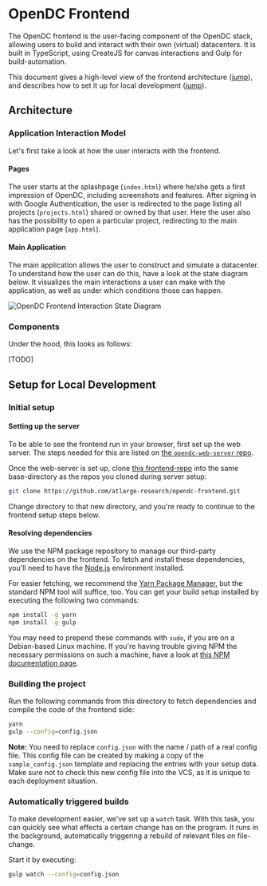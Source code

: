 # OpenDC Frontend

The OpenDC frontend is the user-facing component of the OpenDC stack, allowing users to build and interact with their own (virtual) datacenters. It is built in TypeScript, using CreateJS for canvas interactions and Gulp for build-automation.

This document gives a high-level view of the frontend architecture ([jump](#architecture)), and describes how to set it up for local development ([jump](#setup-for-local-development)).

## Architecture

### Application Interaction Model
Let's first take a look at how the user interacts with the frontend. 

#### Pages
The user starts at the splashpage (`index.html`) where he/she gets a first impression of OpenDC, including screenshots and features. After signing in with Google Authentication, the user is redirected to the page listing all projects (`projects.html`) shared or owned by that user. Here the user also has the possibility to open a particular project, redirecting to the main application page (`app.html`).

#### Main Application
The main application allows the user to construct and simulate a datacenter. To understand how the user can do this, have a look at the state diagram below. It visualizes the main interactions a user can make with the application, as well as under which conditions those can happen.

![OpenDC Frontend Interaction State Diagram](https://raw.githubusercontent.com/atlarge-research/opendc-frontend/master/images/opendc-frontend-interaction-state-diagram.png)

### Components
Under the hood, this looks as follows:

[TODO]

## Setup for Local Development

### Initial setup

#### Setting up the server
To be able to see the frontend run in your browser, first set up the web server. The steps needed for this are listed on [the `opendc-web-server` repo](https://github.com/atlarge-research/opendc-web-server).

Once the web-server is set up, clone [this frontend-repo](https://github.com/atlarge-research/opendc-frontend.git) into the same base-directory as the repos you cloned during server setup:

```bash
git clone https://github.com/atlarge-research/opendc-frontend.git
```

Change directory to that new directory, and you're ready to continue to the frontend setup steps below.

#### Resolving dependencies
We use the NPM package repository to manage our third-party dependencies on the frontend. To fetch and install these dependencies, you'll need to have the [Node.js](https://nodejs.org/en/) environment installed. 

For easier fetching, we recommend the [Yarn Package Manager](https://yarnpkg.com), but the standard NPM tool will suffice, too. You can get your build setup installed by executing the following two commands:

```bash
npm install -g yarn
npm install -g gulp
```
   
You may need to prepend these commands with `sudo`, if you are on a Debian-based Linux machine. If you're having trouble giving NPM the necessary permissions on such a machine, have a look at [this NPM documentation page](https://docs.npmjs.com/getting-started/fixing-npm-permissions).

### Building the project
Run the following commands from this directory to fetch dependencies and compile the code of the frontend side:

```bash
yarn
gulp --config=config.json
```

**Note:** You need to replace `config.json` with the name / path of a real config file. This config file can be created by making a copy of the `sample_config.json` template and replacing the entries with your setup data. Make sure not to check this new config file into the VCS, as it is unique to each deployment situation.

### Automatically triggered builds
To make development easier, we've set up a `watch` task. With this task, you can quickly see what effects a certain change has on the program. It runs in the background, automatically triggering a rebuild of relevant files on file-change.

Start it by executing:

```bash
gulp watch --config=config.json
```

